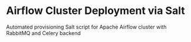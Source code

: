# Airflow Cluster Deployment via Salt
Automated provisioning Salt script for Apache Airflow cluster with RabbitMQ and Celery backend
